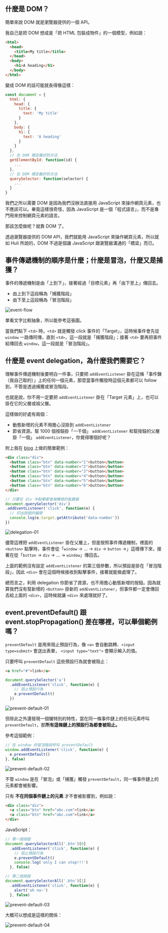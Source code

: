 ## 什麼是 DOM？

簡單來說 DOM 就是瀏覽器提供的一個 API。

我自己是把 DOM 想成是「把 HTML 包裝成物件」的一個模型，例如說：

```html
<html>
  <head>
    <title>My title</title>
  </head>
  <body>
    <h1>A heading</h1>
  </body>
</html>  
```

變成 DOM 的話可能就長得像這樣：

```js
const document = {
  html: {
    head: {
      title: {
        text: 'My title'
      }
    },
    body: {
      h1: {
        text: 'A heading'
      }
    }
  },
  // 在 DOM 裡定義好的方法
  getElementById: function(id) {
    ...
  },
  // 在 DOM 裡定義好的方法
  querySelector: function(selector) {
    ...
  }
}
```

我們之所以需要 DOM 是因為我們沒辦法直接用 JavaScript 來操作網頁元素，也不應該可以。畢竟這樣很奇怪，因為 JavaScript 是一個「程式語言」，而不是專門用來控制網頁元素的語言。

那該怎麼做呢？就靠 DOM 了。

透過瀏覽器提供的 DOM API，我們就能用 JavaScript 來操作網頁元素，所以就如 Huli 所說的，DOM 不過是個讓 JavaScript 跟瀏覽器溝通的「橋梁」而已。


## 事件傳遞機制的順序是什麼；什麼是冒泡，什麼又是捕獲？

事件的傳遞機制是由「上到下」，接著經過「目標元素」再「由下至上」傳回去。

- 由上到下這段稱為「捕獲階段」
- 由下至上這段稱為「冒泡階段」

![event-flow](event-flow.png)


單看文字比較抽象，所以能參考這張圖。

當我們點下 `<td>` 時，`<td>` 就是觸發 click 事件的「Target」，這時候事件會先從 `window` 一路傳阿傳，直到 `<td>`，這一段就是「捕獲階段」；接著 `<td>` 要再把事件給傳回去 `window`，這一段就是「冒泡階段」。


## 什麼是 event delegation，為什麼我們需要它？


理解事件傳遞機制後要明白一件事，只要把 `addEventListener` 掛在這條「事件鍊（我自己取的）」上的任何一個元素，那麼當事件觸發時這個元素都可以 follow 到，不管是透過捕獲或冒泡階段。

也就是說，你不用一定要把 `addEventListener` 掛在「Target 元素」上，也可以掛在它的父層或祖父層。

這樣做的好處有兩個：

- 動態新增的元素不用擔心沒掛到 `addEventListener`
- 節省資源。幫 1000 個按鈕掛「一千個」 `addEventListener` 和幫按鈕的父層掛「一個」
`addEventListener`，你覺得哪個好呢？

附上我在 [blog](https://jubeatt.github.io/2022/01/19/event-delegation/) 上做的簡單範例：

```html
<div class="div">
  <button class="btn" data-number="1">button</button>
  <button class="btn" data-number="2">button</button>
  <button class="btn" data-number="3">button</button>
  <button class="btn" data-number="4">button</button>
  <button class="btn" data-number="5">button</button>
  <button class="btn" data-number="6">button</button>
</div>
```

```js
// 只要在 div 中點擊都會被觸發的監聽器
document.querySelector('div')
.addEventListener('click', function(e) {
  // 印出按鈕的編號
  console.log(e.target.getAttribute('data-number'))
})
```

![delegation-01](delegation-01.gif)


儘管這裡把 `addEventListener` 掛在父層上，但是按照事件傳遞機制，裡面的 `<button>` 點擊時，事件會從「`window` -> ... ->  `div` -> `button` ->」這樣傳下來，接著在從「`button` -> `div` -> ... -> `window`」傳回去。

上面的範例沒有設定 `addEventListener` 的第三個參數，所以預設是掛在「冒泡階段」，因此 `<div>` 會在這個時候接收到點擊事件，接著就能做處理了。

總而言之，利用 delegation 你節省了資源，也不用擔心動態新增的按鈕。因為就算我們沒有幫新增的 `<button>` 掛新的 `addEventListener`，但事件都一定會傳回去給上面的 `<div>`，這時候就讓 `<div>` 來處理就好了。




## event.preventDefault() 跟 event.stopPropagation() 差在哪裡，可以舉個範例嗎？


`preventDefault` 是用來阻止預設行為，像 `<a>` 會自動跳轉、`<input type=submit>` 會送出表單， `<input type="text">` 會顯示輸入的值。

只要呼叫 `preventDefault` 這些預設行為就會被阻止：


```html
<a href="#">link</a>
```

```js
document.querySelector('a')
  .addEventListener('click', function(e) {
    // 阻止預設行為
    e.preventDefault()
  })
```

![prevent-default-01](prevent-default-01.gif)


但除此之外還發現一個蠻特別的特性，當在同一條事件鏈上的任何元素呼叫 `preventDefault`，那**所有這條鏈上的預設行為都會被阻止。**

參考這個範例：


```js
// 在 window 的冒泡階段呼叫 preventDefault
window.addEventListener('click', function(e) {
  e.preventDefault()
}, false)
```

![prevent-default-02](prevent-default-02.gif)


不管 `window` 是在「冒泡」或「捕獲」觸發 `preventDefault`，同一條事件鏈上的元素都會被影響。



只有 **不在同個事件鏈上的元素** 才不會被影響到，例如說：


```html
<div class="div">
  <a class="btn" href="abc.com">link</a>
  <a class="btn" href="abc.com">link</a>
</div>
```

JavaScript：


```js
// 第一個按鈕
document.querySelectorAll('.btn')[0]
  .addEventListener('click', function(e) {
    // 阻止預設行為
    e.preventDefault()
    console.log('only I can stop!!!')
  }, false)

// 第二個按鈕
document.querySelectorAll('.btn')[1]
  .addEventListener('click', function(e) {
    alert('oh no~')
  }, false)
```


![prevent-default-03](prevent-default-03.gif)



大概可以想成是這樣的關係：

![prevent-default-04](prevent-default-04.jpg)